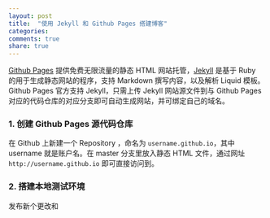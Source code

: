 ```yaml
---
layout: post
title:  "使用 Jekyll 和 Github Pages 搭建博客"
categories:
comments: true
share: true
---
```

[Github Pages][Github Pages] 提供免费无限流量的静态 HTML 网站托管，[Jekyll][Jekyll] 是基于 Ruby 的用于生成静态网站的程序，支持 Markdown 撰写内容，以及解析 Liquid 模板。Github Pages 官方支持 Jekyll，只需上传 Jekyll 网站源文件到与 Github Pages 对应的代码仓库的对应分支即可自动生成网站，并可绑定自己的域名。

### 1. 创建 Github Pages 源代码仓库

在 Github 上新建一个 Repository ，命名为 `username.github.io`，其中 username 就是账户名。在 master 分支里放入静态 HTML
文件，通过网址 `http://username.github.io` 即可直接访问到。

### 2. 搭建本地测试环境

发布新个更改和

[Github Pages]: https://pages.github.com/
[Jekyll]:       http://jekyllrb.com/
